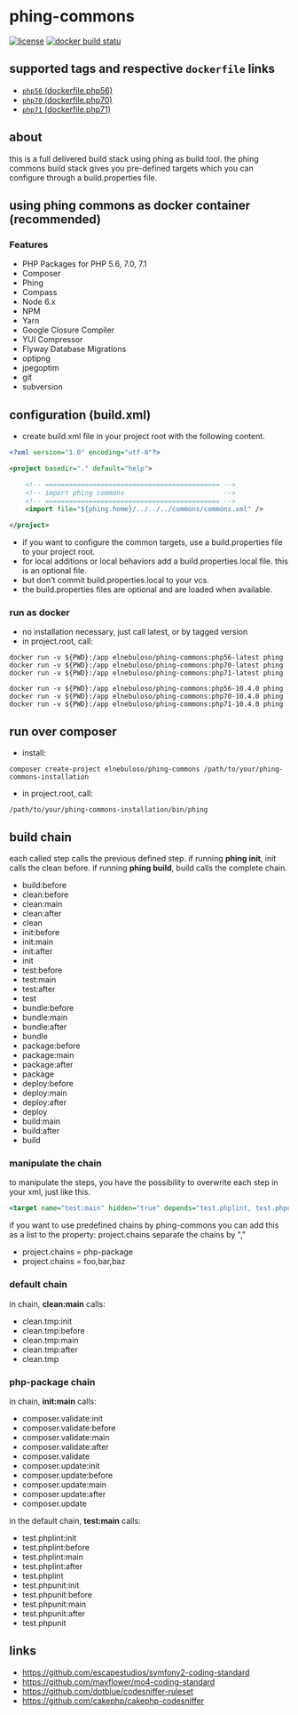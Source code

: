 # phing-commons

[![license](https://poser.pugx.org/elnebuloso/phing-commons/license)](https://packagist.org/packages/elnebuloso/phing-commons)
[![docker build statu](https://img.shields.io/docker/build/elnebuloso/phing-commons.svg)](https://hub.docker.com/r/elnebuloso/phing-commons/builds/)

## supported tags and respective `dockerfile` links

- [`php56` (dockerfile.php56)](https://github.com/elnebuloso/phing-commons/blob/master/dockerfile.php56)
- [`php70` (dockerfile.php70)](https://github.com/elnebuloso/phing-commons/blob/master/dockerfile.php70)
- [`php71` (dockerfile.php71)](https://github.com/elnebuloso/phing-commons/blob/master/dockerfile.php71)

## about

this is a full delivered build stack using phing as build tool. the phing commons build stack gives you pre-defined targets which you can configure
through a build.properties file.

## using phing commons as docker container (recommended)

### Features

- PHP Packages for PHP 5.6, 7.0, 7.1
- Composer
- Phing
- Compass
- Node 6.x
- NPM
- Yarn
- Google Closure Compiler
- YUI Compressor
- Flyway Database Migrations
- optipng
- jpegoptim
- git
- subversion

## configuration (build.xml)

- create build.xml file in your project root with the following content.

``` xml
<?xml version="1.0" encoding="utf-8"?>

<project basedir="." default="help">

    <!-- ============================================ -->
    <!-- import phing commons                         -->
    <!-- ============================================ -->
    <import file="${phing.home}/../../../commons/commons.xml" />

</project>
```

- if you want to configure the common targets, use a build.properties file to your project root.
- for local additions or local behaviors add a build.properties.local file. this is an optional file.
- but don't commit build.properties.local to your vcs.
- the build.properties files are optional and are loaded when available.

### run as docker

- no installation necessary, just call latest, or by tagged version
- in project.root, call:

```
docker run -v ${PWD}:/app elnebuloso/phing-commons:php56-latest phing
docker run -v ${PWD}:/app elnebuloso/phing-commons:php70-latest phing
docker run -v ${PWD}:/app elnebuloso/phing-commons:php71-latest phing
```

```
docker run -v ${PWD}:/app elnebuloso/phing-commons:php56-10.4.0 phing
docker run -v ${PWD}:/app elnebuloso/phing-commons:php70-10.4.0 phing
docker run -v ${PWD}:/app elnebuloso/phing-commons:php71-10.4.0 phing
```

## run over composer

- install:

```
composer create-project elnebuloso/phing-commons /path/to/your/phing-commons-installation
```

- in project.root, call:

```
/path/to/your/phing-commons-installation/bin/phing
```

## build chain

each called step calls the previous defined step.
if running **phing init**, init calls the clean before.
if running **phing build**, build calls the complete chain.

 * build:before
 * clean:before
 * clean:main
 * clean:after
 * clean
 * init:before
 * init:main
 * init:after
 * init
 * test:before
 * test:main
 * test:after
 * test
 * bundle:before
 * bundle:main
 * bundle:after
 * bundle
 * package:before
 * package:main
 * package:after
 * package
 * deploy:before
 * deploy:main
 * deploy:after
 * deploy
 * build:main
 * build:after
 * build

### manipulate the chain

to manipulate the steps, you have the possibility to overwrite each step in your xml, just like this.

``` xml
<target name="test:main" hidden="true" depends="test.phplint, test.phpunit" />
```

if you want to use predefined chains by phing-commons you can add this as a list to the property: project.chains
separate the chains by ","

 * project.chains = php-package
 * project.chains = foo,bar,baz

### default chain

in chain, **clean:main** calls:

 * clean.tmp:init
 * clean.tmp:before
 * clean.tmp:main
 * clean.tmp:after
 * clean.tmp

### php-package chain

in chain, **init:main** calls:

 * composer.validate:init
 * composer.validate:before
 * composer.validate:main
 * composer.validate:after
 * composer.validate
 * composer.update:init
 * composer.update:before
 * composer.update:main
 * composer.update:after
 * composer.update

in the default chain, **test:main** calls:

 * test.phplint:init
 * test.phplint:before
 * test.phplint:main
 * test.phplint:after
 * test.phplint
 * test.phpunit:init
 * test.phpunit:before
 * test.phpunit:main
 * test.phpunit:after
 * test.phpunit

## links

- https://github.com/escapestudios/symfony2-coding-standard
- https://github.com/mayflower/mo4-coding-standard
- https://github.com/dotblue/codesniffer-ruleset
- https://github.com/cakephp/cakephp-codesniffer